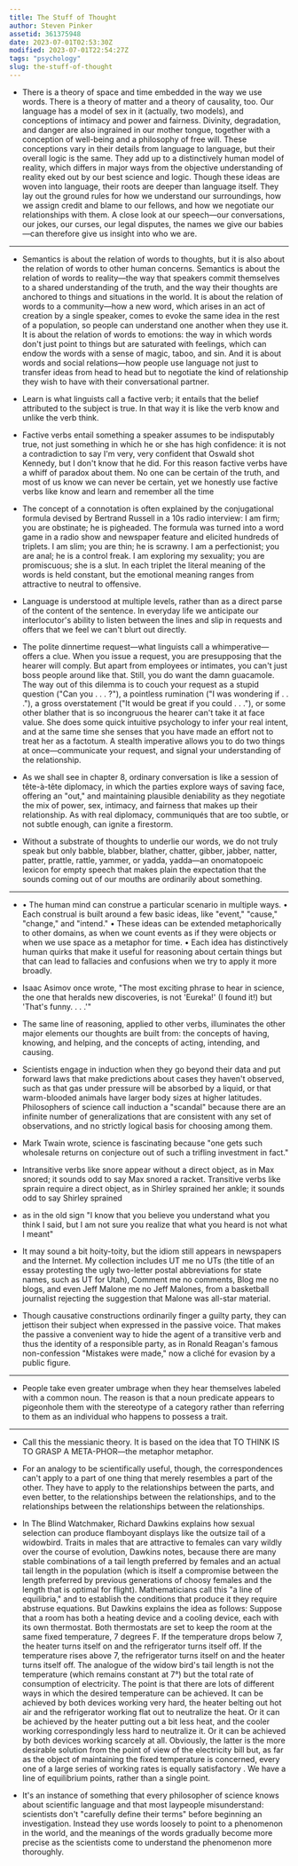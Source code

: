 ```yaml
---
title: The Stuff of Thought
author: Steven Pinker
assetid: 361375948
date: 2023-07-01T02:53:30Z
modified: 2023-07-01T22:54:27Z
tags: "psychology"
slug: the-stuff-of-thought
---
```


*  There is a theory of space and time embedded in the way we use words. There is a theory of matter and a theory of causality, too. Our language has a model of sex in it (actually, two models), and conceptions of intimacy and power and fairness. Divinity, degradation, and danger are also ingrained in our mother tongue, together with a conception of well-being and a philosophy of free will. These conceptions vary in their details from language to language, but their overall logic is the same. They add up to a distinctively human model of reality, which differs in major ways from the objective understanding of reality eked out by our best science and logic. Though these ideas are woven into language, their roots are deeper than language itself. They lay out the ground rules for how we understand our surroundings, how we assign credit and blame to our fellows, and how we negotiate our relationships with them. A close look at our speech—our conversations, our jokes, our curses, our legal disputes, the names we give our babies—can therefore give us insight into who we are.

---

*  Semantics is about the relation of words to thoughts, but it is also about the relation of words to other human concerns. Semantics is about the relation of words to reality—the way that speakers commit themselves to a shared understanding of the truth, and the way their thoughts are anchored to things and situations in the world. It is about the relation of words to a community—how a new word, which arises in an act of creation by a single speaker, comes to evoke the same idea in the rest of a population, so people can understand one another when they use it. It is about the relation of words to emotions: the way in which words don't just point to things but are saturated with feelings, which can endow the words with a sense of magic, taboo, and sin. And it is about words and social relations—how people use language not just to transfer ideas from head to head but to negotiate the kind of relationship they wish to have with their conversational partner.

*  Learn is what linguists call a factive verb; it entails that the belief attributed to the subject is true. In that way it is like the verb know and unlike the verb think.

*  Factive verbs entail something a speaker assumes to be indisputably true, not just something in which he or she has high confidence: it is not a contradiction to say I'm very, very confident that Oswald shot Kennedy, but I don't know that he did. For this reason factive verbs have a whiff of paradox about them. No one can be certain of the truth, and most of us know we can never be certain, yet we honestly use factive verbs like know and learn and remember all the time

*  The concept of a connotation is often explained by the conjugational formula devised by Bertrand Russell in a 10s radio interview: I am firm; you are obstinate; he is pigheaded. The formula was turned into a word game in a radio show and newspaper feature and elicited hundreds of triplets. I am slim; you are thin; he is scrawny. I am a perfectionist; you are anal; he is a control freak. I am exploring my sexuality; you are promiscuous; she is a slut. In each triplet the literal meaning of the words is held constant, but the emotional meaning ranges from attractive to neutral to offensive.

*  Language is understood at multiple levels, rather than as a direct parse of the content of the sentence. In everyday life we anticipate our interlocutor's ability to listen between the lines and slip in requests and offers that we feel we can't blurt out directly.

*  The polite dinnertime request—what linguists call a whimperative—offers a clue. When you issue a request, you are presupposing that the hearer will comply. But apart from employees or intimates, you can't just boss people around like that. Still, you do want the damn guacamole. The way out of this dilemma is to couch your request as a stupid question ("Can you . . . ?"), a pointless rumination ("I was wondering if . . ."), a gross overstatement ("It would be great if you could . . ."), or some other blather that is so incongruous the hearer can't take it at face value. She does some quick intuitive psychology to infer your real intent, and at the same time she senses that you have made an effort not to treat her as a factotum. A stealth imperative allows you to do two things at once—communicate your request, and signal your understanding of the relationship.

*  As we shall see in chapter 8, ordinary conversation is like a session of tête-à-tête diplomacy, in which the parties explore ways of saving face, offering an "out," and maintaining plausible deniability as they negotiate the mix of power, sex, intimacy, and fairness that makes up their relationship. As with real diplomacy, communiqués that are too subtle, or not subtle enough, can ignite a firestorm. 

*  Without a substrate of thoughts to underlie our words, we do not truly speak but only babble, blabber, blather, chatter, gibber, jabber, natter, patter, prattle, rattle, yammer, or yadda, yadda—an onomatopoeic lexicon for empty speech that makes plain the expectation that the sounds coming out of our mouths are ordinarily about something.

---

*  • The human mind can construe a particular scenario in multiple ways. • Each construal is built around a few basic ideas, like "event," "cause," "change," and "intend." • These ideas can be extended metaphorically to other domains, as when we count events as if they were objects or when we use space as a metaphor for time. • Each idea has distinctively human quirks that make it useful for reasoning about certain things but that can lead to fallacies and confusions when we try to apply it more broadly.

*  Isaac Asimov once wrote, "The most exciting phrase to hear in science, the one that heralds new discoveries, is not 'Eureka!' (I found it!) but 'That's funny. . . .'"

*  The same line of reasoning, applied to other verbs, illuminates the other major elements our thoughts are built from: the concepts of having, knowing, and helping, and the concepts of acting, intending, and causing.

*  Scientists engage in induction when they go beyond their data and put forward laws that make predictions about cases they haven't observed, such as that gas under pressure will be absorbed by a liquid, or that warm-blooded animals have larger body sizes at higher latitudes. Philosophers of science call induction a "scandal" because there are an infinite number of generalizations that are consistent with any set of observations, and no strictly logical basis for choosing among them.

*  Mark Twain wrote, science is fascinating because "one gets such wholesale returns on conjecture out of such a trifling investment in fact." 

*  Intransitive verbs like snore appear without a direct object, as in Max snored; it sounds odd to say Max snored a racket. Transitive verbs like sprain require a direct object, as in Shirley sprained her ankle; it sounds odd to say Shirley sprained

*  as in the old sign "I know that you believe you understand what you think I said, but I am not sure you realize that what you heard is not what I meant"

*  It may sound a bit hoity-toity, but the idiom still appears in newspapers and the Internet. My collection includes UT me no UTs (the title of an essay protesting the ugly two-letter postal abbreviations for state names, such as UT for Utah), Comment me no comments, Blog me no blogs, and even Jeff Malone me no Jeff Malones, from a basketball journalist rejecting the suggestion that Malone was all-star material.

*  Though causative constructions ordinarily finger a guilty party, they can jettison their subject when expressed in the passive voice. That makes the passive a convenient way to hide the agent of a transitive verb and thus the identity of a responsible party, as in Ronald Reagan's famous non-confession "Mistakes were made," now a cliché for evasion by a public figure.

---

*  People take even greater umbrage when they hear themselves labeled with a common noun. The reason is that a noun predicate appears to pigeonhole them with the stereotype of a category rather than referring to them as an individual who happens to possess a trait.

---

*  Call this the messianic theory. It is based on the idea that TO THINK IS TO GRASP A META-PHOR—the metaphor metaphor. 

*  For an analogy to be scientifically useful, though, the correspondences can't apply to a part of one thing that merely resembles a part of the other. They have to apply to the relationships between the parts, and even better, to the relationships between the relationships, and to the relationships between the relationships between the relationships.

*  In The Blind Watchmaker, Richard Dawkins explains how sexual selection can produce flamboyant displays like the outsize tail of a widowbird. Traits in males that are attractive to females can vary wildly over the course of evolution, Dawkins notes, because there are many stable combinations of a tail length preferred by females and an actual tail length in the population (which is itself a compromise between the length preferred by previous generations of choosy females and the length that is optimal for flight). Mathematicians call this "a line of equilibria," and to establish the conditions that produce it they require abstruse equations. But Dawkins explains the idea as follows: Suppose that a room has both a heating device and a cooling device, each with its own thermostat. Both thermostats are set to keep the room at the same fixed temperature, 7 degrees F. If the temperature drops below 7, the heater turns itself on and the refrigerator turns itself off. If the temperature rises above 7, the refrigerator turns itself on and the heater turns itself off. The analogue of the widow bird's tail length is not the temperature (which remains constant at 7°) but the total rate of consumption of electricity. The point is that there are lots of different ways in which the desired temperature can be achieved. It can be achieved by both devices working very hard, the heater belting out hot air and the refrigerator working flat out to neutralize the heat. Or it can be achieved by the heater putting out a bit less heat, and the cooler working correspondingly less hard to neutralize it. Or it can be achieved by both devices working scarcely at all. Obviously, the latter is the more desirable solution from the point of view of the electricity bill but, as far as the object of maintaining the fixed temperature is concerned, every one of a large series of working rates is equally satisfactory . We have a line of equilibrium points, rather than a single point.

*  It's an instance of something that every philosopher of science knows about scientific language and that most laypeople misunderstand: scientists don't "carefully define their terms" before beginning an investigation. Instead they use words loosely to point to a phenomenon in the world, and the meanings of the words gradually become more precise as the scientists come to understand the phenomenon more thoroughly.

